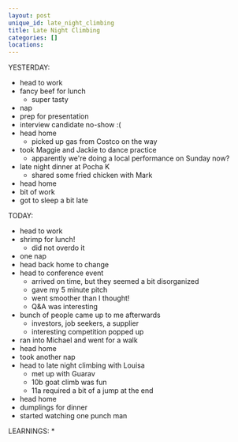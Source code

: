 ```yaml
---
layout: post
unique_id: late_night_climbing
title: Late Night Climbing
categories: []
locations: 
---
```


YESTERDAY:
* head to work
* fancy beef for lunch
  * super tasty
* nap
* prep for presentation
* interview candidate no-show :(
* head home
  * picked up gas from Costco on the way
* took Maggie and Jackie to dance practice
  * apparently we're doing a local performance on Sunday now?
* late night dinner at Pocha K
  * shared some fried chicken with Mark
* head home
* bit of work
* got to sleep a bit late

TODAY:
* head to work
* shrimp for lunch!
  * did not overdo it
* one nap
* head back home to change
* head to conference event
  * arrived on time, but they seemed a bit disorganized
  * gave my 5 minute pitch
  * went smoother than I thought!
  * Q&A was interesting
* bunch of people came up to me afterwards
  * investors, job seekers, a supplier
  * interesting competition popped up
* ran into Michael and went for a walk
* head home
* took another nap
* head to late night climbing with Louisa
  * met up with Guarav
  * 10b goat climb was fun
  * 11a required a bit of a jump at the end
* head home
* dumplings for dinner
* started watching one punch man

LEARNINGS:
* 

